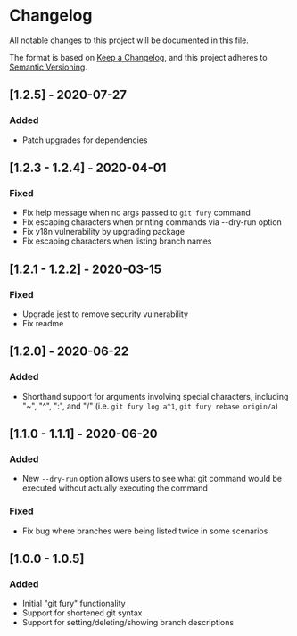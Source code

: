 # Changelog
All notable changes to this project will be documented in this file.

The format is based on [Keep a Changelog](https://keepachangelog.com/en/1.0.0/),
and this project adheres to [Semantic Versioning](https://semver.org/spec/v2.0.0.html).

## [1.2.5] - 2020-07-27
### Added
- Patch upgrades for dependencies

## [1.2.3 - 1.2.4] - 2020-04-01
### Fixed
- Fix help message when no args passed to `git fury` command
- Fix escaping characters when printing commands via --dry-run option
- Fix y18n vulnerability by upgrading package
- Fix escaping characters when listing branch names

## [1.2.1 - 1.2.2] - 2020-03-15
### Fixed
- Upgrade jest to remove security vulnerability
- Fix readme

## [1.2.0] - 2020-06-22
### Added
- Shorthand support for arguments involving special characters, including "\~", "^", ":", and "/" (i.e. `git fury log a^1`, `git fury rebase origin/a`)

## [1.1.0 - 1.1.1] - 2020-06-20
### Added
- New `--dry-run` option allows users to see what git command would be executed without actually executing the command

### Fixed
- Fix bug where branches were being listed twice in some scenarios

## [1.0.0 - 1.0.5]
### Added
- Initial "git fury" functionality
- Support for shortened git syntax
- Support for setting/deleting/showing branch descriptions
